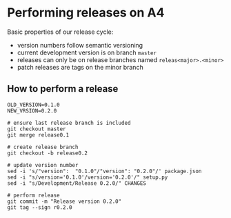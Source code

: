 Performing releases on A4
=========================

Basic properties of our release cycle:

 - version numbers follow semantic versioning
 - current development version is on branch `master`
 - releases can only be on release branches named `releas<major>.<minor>`
 - patch releases are tags on the minor branch


How to perform a release
------------------------

```
OLD_VERSION=0.1.0
NEW_VRSION=0.2.0

# ensure last release branch is included
git checkout master
git merge release0.1

# create release branch
git checkout -b release0.2

# update version number
sed -i 's/"version":  "0.1.0"/"version": "0.2.0"/' package.json
sed -i "s/version='0.1.0'/version='0.2.0'/" setup.py
sed -i "s/Development/Release 0.2.0/" CHANGES

# perform release
git commit -m "Release version 0.2.0"
git tag --sign r0.2.0
```
